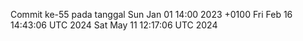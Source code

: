 Commit ke-55 pada tanggal Sun Jan 01 14:00 2023 +0100
Fri Feb 16 14:43:06 UTC 2024
Sat May 11 12:17:06 UTC 2024
